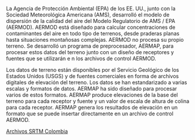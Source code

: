 La Agencia de Protección Ambiental (EPA) de los EE. UU., junto con la Sociedad Meteorológica 
Americana (AMS), desarrolló el modelo de dispersión de la calidad del aire del Modelo Regulatorio 
de AMS / EPA (AERMOD). AERMOD está diseñado para calcular concentraciones de contaminantes del 
aire en todo tipo de terrenos, desde praderas planas hasta situaciones montañosas complejas. 
AERMOD no procesa su propio terreno. Se desarrolló un programa de preprocesador, AERMAP, para 
procesar estos datos del terreno junto con un diseño de receptores y fuentes que se utilizarán e
n los archivos de control AERMOD.

Los datos de terreno están disponibles por el Servicio Geológico de los Estados Unidos (USGS) y 
de fuentes comerciales en forma de archivos digitales de elevación del terreno. Los datos se han 
estandarizado a varias escalas y formatos de datos. AERMAP ha sido diseñado para procesar varios 
de estos formatos. AERMAP produce elevaciones de la base del terreno para cada receptor y fuente 
y un valor de escala de altura de colina para cada receptor. AERMAP genera los resultados de 
elevación en un formato que se puede insertar directamente en un archivo de control AERMOD.

[Archivos SRTM Colombia](https://drive.google.com/open?id=1P6qqBz8Pkx_i99i4EBkQVJAyVmm8zqiE)
